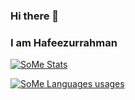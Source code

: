### Hi there 👋
### I am Hafeezurrahman

[![SoMe Stats](https://github-readme-stats.vercel.app/api?username=hafeezarfi&count_private=true&show_icons=true&theme=chartreuse-dark)](https://github.com/hafeezarfi/github-readme-stats)

[![SoMe Languages usages](https://github-readme-stats.vercel.app/api/top-langs/?username=hafeezarfi&theme=chartreuse-dark)](https://github.com/hafeezarfi/github-readme-stats)
<!--
**hafeezarfi/hafeezarfi** is a ✨ _special_ ✨ repository because its `README.md` (this file) appears on your GitHub profile.

Here are some ideas to get you started:

- 🔭 I’m currently working on ...
- 🌱 I’m currently learning ...
- 👯 I’m looking to collaborate on ...
- 🤔 I’m looking for help with ...
- 💬 Ask me about ...
- 📫 How to reach me: ...
- 😄 Pronouns: ...
- ⚡ Fun fact: ...
-->
